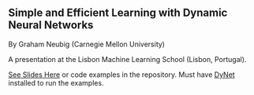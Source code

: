 Simple and Efficient Learning with Dynamic Neural Networks
----------------------------------------------------------

By Graham Neubig (Carnegie Mellon University)

A presentation at the Lisbon Machine Learning School (Lisbon, Portugal).

[See Slides Here](neubig17lxmlss.pdf) or code examples in the repository.
Must have [DyNet](https://github.com/clab/dynet) installed to run the examples.
